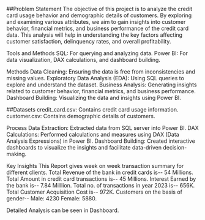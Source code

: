 ##Problem Statement
The objective of this project is to analyze the credit card usage behavior and demographic details of customers. By exploring and examining various attributes, we aim to gain insights into customer behavior, financial metrics, and business performance of the credit card data. This analysis will help in understanding the key factors affecting customer satisfaction, delinquency rates, and overall profitability.

Tools and Methods
SQL: For querying and analyzing data.
Power BI: For data visualization, DAX calculations, and dashboard building.

Methods
Data Cleaning: Ensuring the data is free from inconsistencies and missing values.
Exploratory Data Analysis (EDA): Using SQL queries to explore and understand the dataset.
Business Analysis: Generating insights related to customer behavior, financial metrics, and business performance.
Dashboard Building: Visualizing the data and insights using Power BI.

##Datasets
credit_card.csv: Contains credit card usage information.
customer.csv: Contains demographic details of customers.

Process
Data Extraction: Extracted data from SQL server into Power BI.
DAX Calculations: Performed calculations and measures using DAX (Data Analysis Expressions) in Power BI.
Dashboard Building: Created interactive dashboards to visualize the insights and facilitate data-driven decision-making.

Key Insights
This Report gives week on week transaction summary for different clients.
Total Revenue of the bank in credit cards is-- 54 Millions.
Total Amount in credit card transactions is-- 45 Millions.
Interest Earned by the bank is-- 7.84 Milllion.
Total no. of transactions in year 2023 is-- 656K.
Total Customer Acquisition Cost is-- 972K.
Customers on the basis of gender-- Male: 4230 Female: 5880.

Detailed Analysis can be seen in Dashboard.
